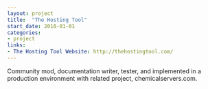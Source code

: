 ```yaml
---
layout: project
title:  "The Hosting Tool"
start_date: 2010-01-01
categories:
- project
links:
- The Hosting Tool Website: http://thehostingtool.com/
---
```


Community mod, documentation writer, tester, and implemented in a production environment with related project, chemicalservers.com.
